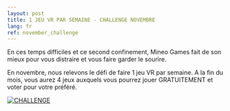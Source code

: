 ```yaml
---
layout: post
title: 1 JEU VR PAR SEMAINE - CHALLENGE NOVEMBRE
lang: fr
ref: november_challenge
---
```


En ces temps difficiles et ce second confinement, Mineo Games fait de son mieux pour vous distraire et vous faire garder le sourire.

En novembre, nous relevons le défi de faire 1 jeu VR par semaine. A la fin du mois, vous aurez 4 jeux auxquels vous pourrez jouer GRATUITEMENT et voter pour votre préféré.

[![CHALLENGE](https://imgur.com/MLAdddX.png)](https://mailchi.mp/7e794e83d387/nabq2mz4a8 "UN JEU VR PAR SEMAINE EN NOVEMBRE")
